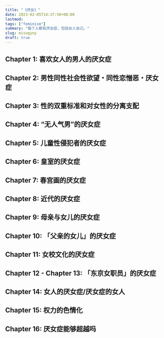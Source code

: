 ```yaml
---
title: "《厌女》"
date: 2023-02-05T14:37:50+08:00
lastmod: 
tags: ["feminism"]
summary: "每个人都有厌女症，包括女人自己。"
slug: misogyny
draft: true
---
```


## Chapter 1: 喜欢女人的男人的厌女症
## Chapter 2: 男性同性社会性欲望・同性恋憎恶・厌女症
## Chapter 3: 性的双重标准和对女性的分离支配
## Chapter 4: “无人气男”的厌女症
## Chapter 5: 儿童性侵犯者的厌女症
## Chapter 6: 皇室的厌女症
## Chapter 7: 春宫画的厌女症
## Chapter 8: 近代的厌女症
## Chapter 9: 母亲与女儿的厌女症
## Chapter 10: 「父亲的女儿」的厌女症
## Chapter 11: 女校文化的厌女症
## Chapter 12 - Chapter 13: 「东京女职员」的厌女症
## Chapter 14: 女人的厌女症/厌女症的女人
## Chapter 15: 权力的色情化
## Chapter 16: 厌女症能够超越吗